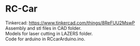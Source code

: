 # RC-Car

Tinkercad: https://www.tinkercad.com/things/8ReFUU2MswP  
Assembly and stl files in CAD folder.  
Models for laser cutting in LAZERS folder.  
Code for arduino in RCcarArduino.ino.  

